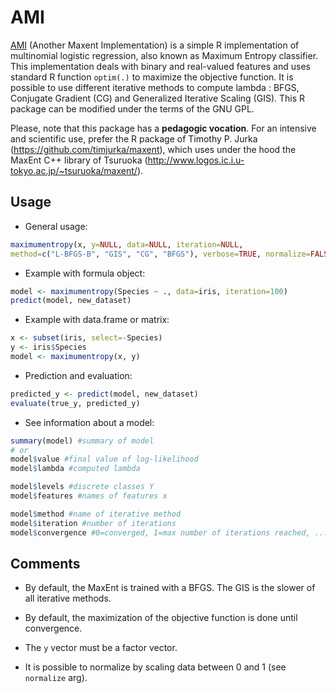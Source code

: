 # AMI

[AMI](https://github.com/jfaucon/AMI) (Another Maxent Implementation) is a simple R implementation of multinomial logistic regression, also known as Maximum Entropy classifier. This implementation deals with binary and real-valued features and uses standard R function `optim(.)` to maximize the objective function. It is possible to use different iterative methods to compute lambda : BFGS, Conjugate Gradient (CG) and Generalized Iterative Scaling (GIS). This R package can be modified under the terms of the GNU GPL.

Please, note that this package has a __pedagogic vocation__. For an intensive and scientific use, prefer the R package of Timothy P. Jurka (https://github.com/timjurka/maxent), which uses under the hood the MaxEnt C++ library of Tsuruoka (http://www.logos.ic.i.u-tokyo.ac.jp/~tsuruoka/maxent/).


## Usage

* General usage:

```R
maximumentropy(x, y=NULL, data=NULL, iteration=NULL, 
method=c("L-BFGS-B", "GIS", "CG", "BFGS"), verbose=TRUE, normalize=FALSE)
```


* Example with formula object:

```R
model <- maximumentropy(Species ~ ., data=iris, iteration=100)
predict(model, new_dataset)
```
        

* Example with data.frame or matrix:

```R
x <- subset(iris, select=-Species)
y <- iris$Species
model <- maximumentropy(x, y)
```


* Prediction and evaluation:

```R
predicted_y <- predict(model, new_dataset)
evaluate(true_y, predicted_y) 
```             
        
* See information about a model:

```R
summary(model) #summary of model
# or
model$value #final value of log-likelihood 
model$lambda #computed lambda 

model$levels #discrete classes Y
model$features #names of features x

model$method #name of iterative method
model$iteration #number of iterations 
model$convergence #0=converged, 1=max number of iterations reached, ... (see ?optim)
```        
        
        
        
## Comments

* By default, the MaxEnt is trained with a BFGS. The GIS is the slower of all iterative methods.

* By default, the maximization of the objective function is done until convergence.

* The `y` vector must be a factor vector.

* It is possible to normalize by scaling data between 0 and 1 (see `normalize` arg).

